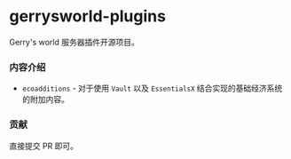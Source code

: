 # gerrysworld-plugins

Gerry's world 服务器插件开源项目。

### 内容介绍
- `ecoadditions` - 对于使用 `Vault` 以及 `EssentialsX` 结合实现的基础经济系统的附加内容。

### 贡献
直接提交 PR 即可。
